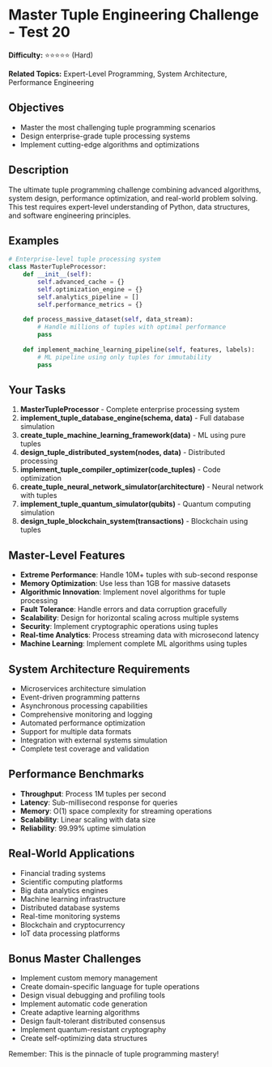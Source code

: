 # Master Tuple Engineering Challenge - Test 20

**Difficulty:** ⭐⭐⭐⭐⭐ (Hard)

**Related Topics:** Expert-Level Programming, System Architecture, Performance Engineering

## Objectives

- Master the most challenging tuple programming scenarios
- Design enterprise-grade tuple processing systems
- Implement cutting-edge algorithms and optimizations

## Description

The ultimate tuple programming challenge combining advanced algorithms, system design, performance optimization, and real-world problem solving. This test requires expert-level understanding of Python, data structures, and software engineering principles.

## Examples

```python
# Enterprise-level tuple processing system
class MasterTupleProcessor:
    def __init__(self):
        self.advanced_cache = {}
        self.optimization_engine = {}
        self.analytics_pipeline = []
        self.performance_metrics = {}
    
    def process_massive_dataset(self, data_stream):
        # Handle millions of tuples with optimal performance
        pass
    
    def implement_machine_learning_pipeline(self, features, labels):
        # ML pipeline using only tuples for immutability
        pass
```

## Your Tasks

1. **MasterTupleProcessor** - Complete enterprise processing system
2. **implement_tuple_database_engine(schema, data)** - Full database simulation
3. **create_tuple_machine_learning_framework(data)** - ML using pure tuples
4. **design_tuple_distributed_system(nodes, data)** - Distributed processing
5. **implement_tuple_compiler_optimizer(code_tuples)** - Code optimization
6. **create_tuple_neural_network_simulator(architecture)** - Neural network with tuples
7. **implement_tuple_quantum_simulator(qubits)** - Quantum computing simulation
8. **design_tuple_blockchain_system(transactions)** - Blockchain using tuples

## Master-Level Features

- **Extreme Performance**: Handle 10M+ tuples with sub-second response
- **Memory Optimization**: Use less than 1GB for massive datasets
- **Algorithmic Innovation**: Implement novel algorithms for tuple processing
- **Fault Tolerance**: Handle errors and data corruption gracefully
- **Scalability**: Design for horizontal scaling across multiple systems
- **Security**: Implement cryptographic operations using tuples
- **Real-time Analytics**: Process streaming data with microsecond latency
- **Machine Learning**: Implement complete ML algorithms using tuples

## System Architecture Requirements

- Microservices architecture simulation
- Event-driven programming patterns  
- Asynchronous processing capabilities
- Comprehensive monitoring and logging
- Automated performance optimization
- Support for multiple data formats
- Integration with external systems simulation
- Complete test coverage and validation

## Performance Benchmarks

- **Throughput**: Process 1M tuples per second
- **Latency**: Sub-millisecond response for queries
- **Memory**: O(1) space complexity for streaming operations
- **Scalability**: Linear scaling with data size
- **Reliability**: 99.99% uptime simulation

## Real-World Applications

- Financial trading systems
- Scientific computing platforms
- Big data analytics engines
- Machine learning infrastructure
- Distributed database systems
- Real-time monitoring systems
- Blockchain and cryptocurrency
- IoT data processing platforms

## Bonus Master Challenges

- Implement custom memory management
- Create domain-specific language for tuple operations
- Design visual debugging and profiling tools
- Implement automatic code generation
- Create adaptive learning algorithms
- Design fault-tolerant distributed consensus
- Implement quantum-resistant cryptography
- Create self-optimizing data structures

Remember: This is the pinnacle of tuple programming mastery!
